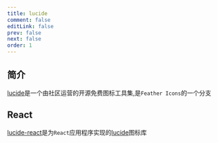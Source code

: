 ```yaml
---
title: lucide
comment: false
editLink: false
prev: false
next: false
order: 1
---
```


## 简介

[lucide](https://github.com/lucide-icons/lucide#what-is-lucide)是一个由社区运营的开源免费图标工具集,是`Feather Icons`的一个分支


## React

[lucide-react](https://www.npmjs.com/package/lucide-react)是为`React`应用程序实现的[lucide](https://github.com/lucide-icons/lucide#what-is-lucide)图标库
